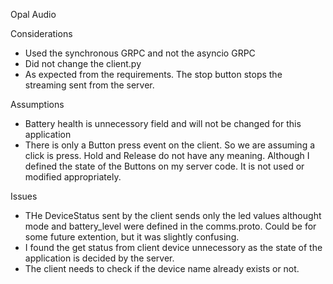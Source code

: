 Opal Audio

Considerations

 - Used the synchronous GRPC and not the asyncio GRPC
 - Did not change the client.py
 - As expected from the requirements. The stop button stops the streaming sent from the server.


Assumptions
 - Battery health is unnecessory field and will not be changed for this application
 - There is only a Button press event on the client. So we are assuming a click is press. Hold and Release do not have any meaning. Although I defined the state of the Buttons on my server code. It is not used or modified appropriately.

Issues
 - THe DeviceStatus sent by the client sends only the led values althought mode and battery_level were defined in the comms.proto. Could be for some future extention, but it was slightly confusing.
 - I found the get status from client device unnecessory as the state of the application is decided by the server.
 - The client needs to check if the device name already exists or not.

